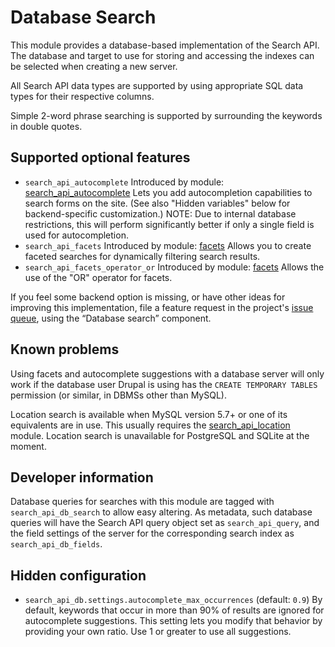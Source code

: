 # Database Search

This module provides a database-based implementation of the Search API. The
database and target to use for storing and accessing the indexes can be selected
when creating a new server.

All Search API data types are supported by using appropriate SQL data types for
their respective columns.

Simple 2-word phrase searching is supported by surrounding the keywords in
double quotes.

## Supported optional features

- `search_api_autocomplete`
  Introduced by module: [search_api_autocomplete]
  Lets you add autocompletion capabilities to search forms on the site. (See
  also "Hidden variables" below for backend-specific customization.)
  NOTE: Due to internal database restrictions, this will perform significantly
  better if only a single field is used for autocompletion.
- `search_api_facets`
  Introduced by module: [facets]
  Allows you to create faceted searches for dynamically filtering search
  results.
- `search_api_facets_operator_or`
  Introduced by module: [facets]
  Allows the use of the "OR" operator for facets.

[search_api_autocomplete]: https://www.drupal.org/project/search_api_autocomplete
[facets]: https://www.drupal.org/project/facets

If you feel some backend option is missing, or have other ideas for improving
this implementation, file a feature request in the project's [issue queue],
using the “Database search” component.

[issue queue]: https://www.drupal.org/project/issues/search_api

## Known problems

Using facets and autocomplete suggestions with a database server will only work
if the database user Drupal is using has the `CREATE TEMPORARY TABLES`
permission (or similar, in DBMSs other than MySQL).

Location search is available when MySQL version 5.7+ or one of its equivalents
are in use. This usually requires the [search_api_location] module. Location
search is unavailable for PostgreSQL and SQLite at the moment.

[search_api_location]: https://www.drupal.org/project/search_api_location

## Developer information

Database queries for searches with this module are tagged with
`search_api_db_search` to allow easy altering. As metadata, such database
queries will have the Search API query object set as `search_api_query`, and the
field settings of the server for the corresponding search index as
`search_api_db_fields`.

## Hidden configuration

- `search_api_db.settings.autocomplete_max_occurrences` (default: `0.9`)
  By default, keywords that occur in more than 90% of results are ignored for
  autocomplete suggestions. This setting lets you modify that behavior by
  providing your own ratio. Use 1 or greater to use all suggestions.
